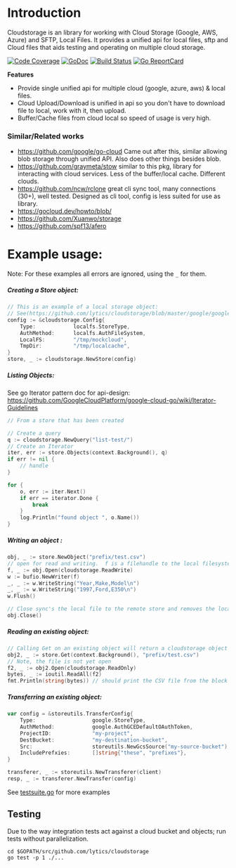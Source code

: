 # Introduction
Cloudstorage is an library for working with Cloud Storage (Google, AWS, Azure) and SFTP, Local Files.
It provides a unified api for local files, sftp and Cloud files that aids testing and operating on multiple cloud storage.

[![Code Coverage](https://codecov.io/gh/lytics/cloudstorage/branch/master/graph/badge.svg)](https://codecov.io/gh/lytics/cloudstorage)
[![GoDoc](https://godoc.org/github.com/lytics/cloudstorage?status.svg)](http://godoc.org/github.com/lytics/cloudstorage)
[![Build Status](https://travis-ci.org/lytics/cloudstorage.svg?branch=master)](https://travis-ci.org/lytics/cloudstorage)
[![Go ReportCard](https://goreportcard.com/badge/lytics/cloudstorage)](https://goreportcard.com/report/lytics/cloudstorage)

**Features**
* Provide single unified api for multiple cloud (google, azure, aws) & local files.
* Cloud Upload/Download is unified in api so you don't have to download file to local, work with it, then upload.
* Buffer/Cache files from cloud local so speed of usage is very high.


### Similar/Related works
* https://github.com/google/go-cloud Came out after this, similar allowing blob storage through unified API.  Also does other things besides blob.
* https://github.com/graymeta/stow similar to this pkg, library for interacting with cloud services.  Less of the buffer/local cache.  Different clouds.
* https://github.com/ncw/rclone great cli sync tool, many connections (30+), well tested.  Designed as cli tool, config is less suited for use as library.
* https://gocloud.dev/howto/blob/
* https://github.com/Xuanwo/storage
* https://github.com/spf13/afero 


# Example usage:
Note: For these examples all errors are ignored, using the `_` for them.

##### Creating a Store object:
```go
// This is an example of a local storage object:  
// See(https://github.com/lytics/cloudstorage/blob/master/google/google_test.go) for a GCS example:
config := &cloudstorage.Config{
	Type:            localfs.StoreType,
	AuthMethod:      localfs.AuthFileSystem,
	LocalFS:         "/tmp/mockcloud",
	TmpDir:          "/tmp/localcache",
}
store, _ := cloudstorage.NewStore(config)
```

##### Listing Objects:

See go Iterator pattern doc for api-design:
https://github.com/GoogleCloudPlatform/google-cloud-go/wiki/Iterator-Guidelines
```go
// From a store that has been created

// Create a query
q := cloudstorage.NewQuery("list-test/")
// Create an Iterator
iter, err := store.Objects(context.Background(), q)
if err != nil {
	// handle
}

for {
	o, err := iter.Next()
	if err == iterator.Done {
		break
	}
	log.Println("found object ", o.Name())
}
```

##### Writing an object :
```go
obj, _ := store.NewObject("prefix/test.csv")
// open for read and writing.  f is a filehandle to the local filesystem.
f, _ := obj.Open(cloudstorage.ReadWrite) 
w := bufio.NewWriter(f)
_, _ := w.WriteString("Year,Make,Model\n")
_, _ := w.WriteString("1997,Ford,E350\n")
w.Flush()

// Close sync's the local file to the remote store and removes the local tmp file.
obj.Close()
```


##### Reading an existing object:
```go
// Calling Get on an existing object will return a cloudstorage object or the cloudstorage.ErrObjectNotFound error.
obj2, _ := store.Get(context.Background(), "prefix/test.csv")
// Note, the file is not yet open
f2, _ := obj2.Open(cloudstorage.ReadOnly)
bytes, _ := ioutil.ReadAll(f2)
fmt.Println(string(bytes)) // should print the CSV file from the block above...
```

##### Transferring an existing object:
```go
var config = &storeutils.TransferConfig{
	Type:                  google.StoreType,
	AuthMethod:            google.AuthGCEDefaultOAuthToken,
	ProjectID:             "my-project",
	DestBucket:            "my-destination-bucket",
	Src:                   storeutils.NewGcsSource("my-source-bucket"),
	IncludePrefxies:       []string{"these", "prefixes"},
}

transferer, _ := storeutils.NewTransferer(client)
resp, _ := transferer.NewTransfer(config)

```

See [testsuite.go](https://github.com/lytics/cloudstorage/blob/master/testutils/testutils.go) for more examples

## Testing

Due to the way integration tests act against a cloud bucket and objects; run tests without parallelization. 

```
cd $GOPATH/src/github.com/lytics/cloudstorage
go test -p 1 ./...
```

